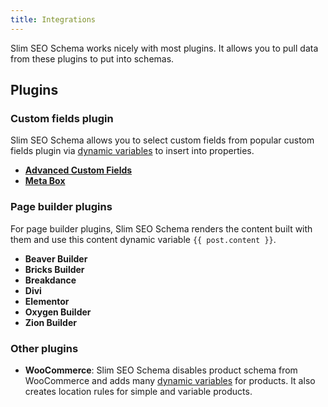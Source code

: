 ```yaml
---
title: Integrations
---
```


Slim SEO Schema works nicely with most plugins. It allows you to pull data from these plugins to put into schemas.

## Plugins

### Custom fields plugin

Slim SEO Schema allows you to select custom fields from popular custom fields plugin via [dynamic variables](/slim-seo-schema/dynamic-variables/) to insert into properties.

- **[Advanced Custom Fields](/slim-seo-schema/acf-integration/)**
- **[Meta Box](/slim-seo-schema/meta-box-integration/)**

### Page builder plugins

For page builder plugins, Slim SEO Schema renders the content built with them and use this content dynamic variable `{{ post.content }}`.

- **Beaver Builder**
- **Bricks Builder**
- **Breakdance**
- **Divi**
- **Elementor**
- **Oxygen Builder**
- **Zion Builder**

### Other plugins

- **WooCommerce**: Slim SEO Schema disables product schema from WooCommerce and adds many [dynamic variables](/slim-seo-schema/dynamic-variables/) for products. It also creates location rules for simple and variable products.
